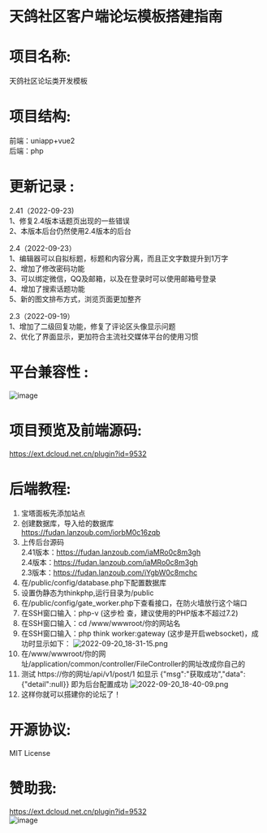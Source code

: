 # **天鸽社区客户端论坛模板搭建指南**
# **项目名称:**
天鸽社区论坛类开发模板

# **项目结构:**  
前端：uniapp+vue2  
后端：php

# **更新记录 :** 
2.41（2022-09-23)  
1、修复2.4版本话题页出现的一些错误  
2、本版本后台仍然使用2.4版本的后台  

2.4（2022-09-23）  
1、编辑器可以自拟标题，标题和内容分离，而且正文字数提升到1万字  
2、增加了修改密码功能  
3、可以绑定微信，QQ及邮箱，以及在登录时可以使用邮箱号登录  
4、增加了搜索话题功能  
5、新的图文排布方式，浏览页面更加整齐  
  
2.3（2022-09-19）  
1、增加了二级回复功能，修复了评论区头像显示问题  
2、优化了界面显示，更加符合主流社交媒体平台的使用习惯  

# **平台兼容性 :**  
![image](https://user-images.githubusercontent.com/91184963/191243024-ef0ad224-e8a4-43f9-9feb-b02779041340.png)

# **项目预览及前端源码:**
https://ext.dcloud.net.cn/plugin?id=9532

# **后端教程:**
1. 宝塔面板先添加站点
2. 创建数据库，导入给的数据库  
https://fudan.lanzoub.com/iorbM0c16zqb
3. 上传后台源码  
2.41版本：https://fudan.lanzoub.com/iaMRo0c8m3gh  
2.4版本：https://fudan.lanzoub.com/iaMRo0c8m3gh  
2.3版本：https://fudan.lanzoub.com/iYgbW0c8mchc
4. 在/public/config/database.php下配置数据库
5. 设置伪静态为thinkphp,运行目录为/public
6. 在/public/config/gate_worker.php下查看接口，在防火墙放行这个端口
7. 在SSH窗口输入：php-v (这步检 查，建议使用的PHP版本不超过7.2)
8. 在SSH窗口输入：cd /www/wwwroot/你的网站名
9. 在SSH窗口输入：php think worker:gateway (这步是开启websocket)，成功时显示如下：
 ![2022-09-20_18-31-15.png](https://img1.imgtp.com/2022/09/20/7y4LawIJ.png)
10. 在/www/wwwroot/你的网址/application/common/controller/FileController的网址改成你自己的
11. 测试 https://你的网址/api/v1/post/1 如显示 {"msg":"获取成功","data":{"detail":null}} 即为后台配置成功
![2022-09-20_18-40-09.png](https://img1.imgtp.com/2022/09/20/U0Kb2aXm.png)
12. 这样你就可以搭建你的论坛了！

# **开源协议:**   
MIT License

# **赞助我:** 
https://ext.dcloud.net.cn/plugin?id=9532  
![image](https://user-images.githubusercontent.com/91184963/191244575-7f696072-5a9c-48ee-97f2-65ec4fda15de.png)
